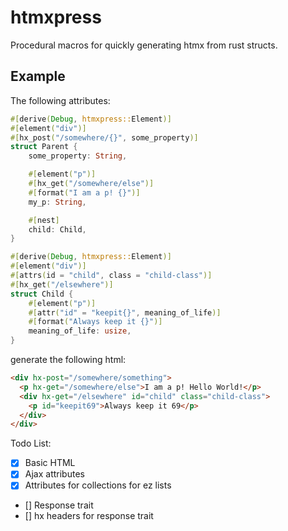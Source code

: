 # htmxpress

Procedural macros for quickly generating htmx from rust structs.

## Example

The following attributes:

```rust
#[derive(Debug, htmxpress::Element)]
#[element("div")]
#[hx_post("/somewhere/{}", some_property)]
struct Parent {
    some_property: String,

    #[element("p")]
    #[hx_get("/somewhere/else")]
    #[format("I am a p! {}")]
    my_p: String,

    #[nest]
    child: Child,
}

#[derive(Debug, htmxpress::Element)]
#[element("div")]
#[attrs(id = "child", class = "child-class")]
#[hx_get("/elsewhere")]
struct Child {
    #[element("p")]
    #[attr("id" = "keepit{}", meaning_of_life)]
    #[format("Always keep it {}")]
    meaning_of_life: usize,
}
```

generate the following html:

```html
<div hx-post="/somewhere/something">
  <p hx-get="/somewhere/else">I am a p! Hello World!</p>
  <div hx-get="/elsewhere" id="child" class="child-class">
    <p id="keepit69">Always keep it 69</p>
  </div>
</div>
```

Todo List:

- [x] Basic HTML
- [x] Ajax attributes
- [x] Attributes for collections for ez lists
- [] Response trait
- [] hx headers for response trait
